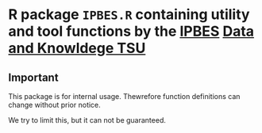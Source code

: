 # R package `IPBES.R` containing utility and tool functions by the [IPBES](https://ipbes.net) [Data and Knowldege TSU](https://www.ipbes.net/data-management)

## Important

This package is for internal usage. Thewrefore function definitions can change without prior notice.

We try to limit this, but it can not be guaranteed.

